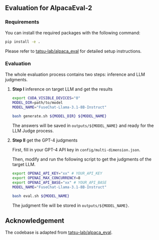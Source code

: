 ## Evaluation for AlpacaEval-2

### Requirements
You can install the required packages with the following command:
```bash
pip install -e .
```
Please refer to [tatsu-lab/alpaca_eval](https://github.com/tatsu-lab/alpaca_eval) for detailed setup instructions.
### Evaluation
The whole evaluation process contains two steps: inference and LLM judgments.

1. **Step I** inference on target LLM and get the results

    ```bash
    export CUDA_VISIBLE_DEVICES="0"
    MODEL_DIR=path/to/model
    MODEL_NAME="FuseChat-Llama-3.1-8B-Instruct"
  
    bash generate.sh ${MODEL_DIR} ${MODEL_NAME}
    ```
    
    The answers will be saved in `outputs/${MODEL_NAME}` and ready for the LLM Judge process.

2. **Step II** get the GPT-4 judgments

   First, fill in your GPT-4 API key in `config/multi-dimension.json`.

   Then, modify and run the following script to get the judgments of the target LLM.

   ```bash
   export OPENAI_API_KEY="xx" # YOUR_API_KEY
   export OPENAI_MAX_CONCURRENCY=8
   export OPENAI_API_BASE="xx" # YOUR_API_BASE
   MODEL_NAME="FuseChat-Llama-3.1-8B-Instruct"
   
   bash eval.sh ${MODEL_NAME}
   ```

   The judgment file will be stored in `outputs/${MODEL_NAME}`.

## Acknowledgement
The codebase is adapted from [tatsu-lab/alpaca_eval](https://github.com/tatsu-lab/alpaca_eval).

